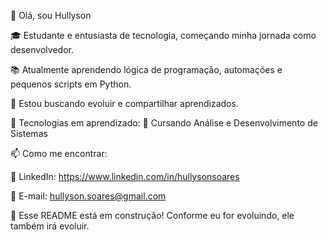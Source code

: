 👋 Olá, sou Hullyson

🎓 Estudante e entusiasta de tecnologia, começando minha jornada como desenvolvedor.

📚 Atualmente aprendendo lógica de programação, automações e pequenos scripts em Python.

🚀 Estou buscando evoluir e compartilhar aprendizados.


🚀 Tecnologias em aprendizado:
📘 Cursando Análise e Desenvolvimento de Sistemas

📫 Como me encontrar:

💼 LinkedIn: https://www.linkedin.com/in/hullysonsoares

📧 E-mail: hullyson.soares@gmail.com

📝 Esse README está em construção! Conforme eu for evoluindo, ele também irá evoluir.
